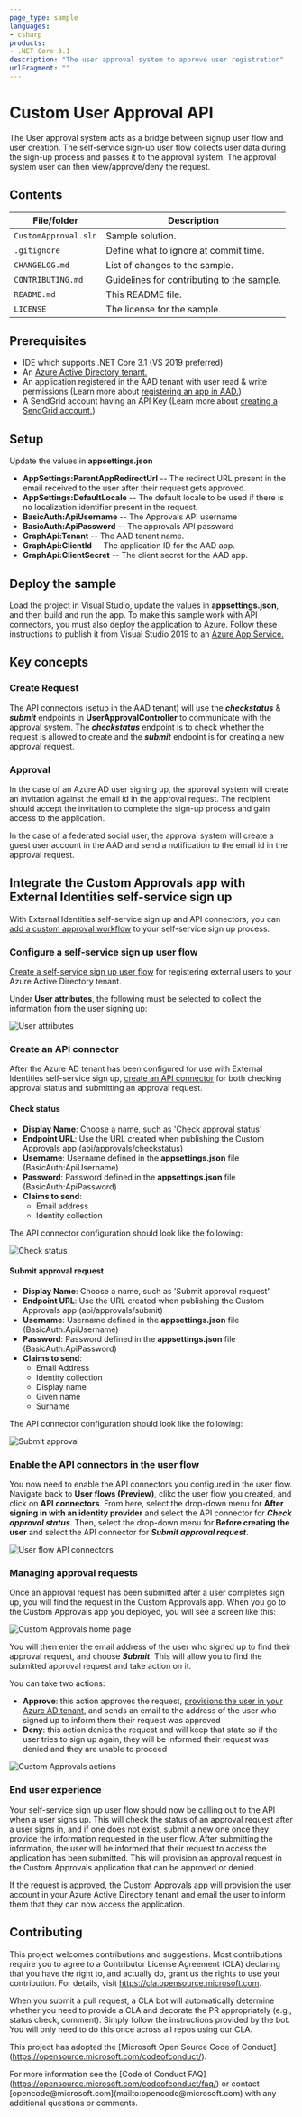 ```yaml
---
page_type: sample
languages:
- csharp
products:
- .NET Core 3.1
description: "The user approval system to approve user registration"
urlFragment: ""
---
```


# Custom User Approval API

The User approval system acts as a bridge between signup user flow and user creation. The self-service sign-up user flow collects user data during the sign-up process and passes it to the approval system. The approval system user can then view/approve/deny the request.

## Contents

| File/folder         | Description                                |
|---------------------|--------------------------------------------|
| `CustomApproval.sln`| Sample solution.                           |
| `.gitignore`        | Define what to ignore at commit time.      |
| `CHANGELOG.md`      | List of changes to the sample.             |
| `CONTRIBUTING.md`   | Guidelines for contributing to the sample. |
| `README.md`         | This README file.                          |
| `LICENSE`           | The license for the sample.                |

## Prerequisites

- IDE which supports .NET Core 3.1 (VS 2019 preferred)
- An [Azure Active Directory tenant.]
- An application registered in the AAD tenant with user read & write permissions (Learn more about [registering an app in AAD.])
- A SendGrid account having an API Key (Learn more about [creating a SendGrid account.])

## Setup

Update the values in **appsettings.json**

- **AppSettings:ParentAppRedirectUrl** -- The redirect URL present in the email received to the user after their request gets approved.
- **AppSettings:DefaultLocale** -- The default locale to be used if there is no localization identifier present in the request.
- **BasicAuth:ApiUsername** -- The Approvals API username
- **BasicAuth:ApiPassword** -- The approvals API password
- **GraphApi:Tenant** -- The AAD tenant name.
- **GraphApi:ClientId** -- The application ID for the AAD app.
- **GraphApi:ClientSecret** -- The client secret for the AAD app.

## Deploy the sample

Load the project in Visual Studio, update the values in **appsettings.json**, and then build and run the app. To make this sample work with API connectors, you must also deploy the application to Azure. Follow these instructions to publish it from Visual Studio 2019 to an [Azure App Service.]

## Key concepts

### Create Request

The API connectors (setup in the AAD tenant) will use the ***checkstatus*** & ***submit*** endpoints in **UserApprovalController** to communicate with the approval system. The ***checkstatus*** endpoint is to check whether the request is allowed to create and the ***submit*** endpoint is for creating a new approval request.

### Approval

In the case of an Azure AD user signing up, the approval system will create an invitation against the email id in the approval request. The recipient should accept the invitation to complete the sign-up process and gain access to the application.

In the case of a federated social user, the approval system will create a guest user account in the AAD and send a notification to the email id in the approval request.

## Integrate the Custom Approvals app with External Identities self-service sign up

With External Identities self-service sign up and API connectors, you can [add a custom approval workflow] to your self-service sign up process.

### Configure a self-service sign up user flow

[Create a self-service sign up user flow] for registering external users to your Azure Active Directory tenant.

Under **User attributes**, the following must be selected to collect the information from the user signing up:

![User attributes](/Images/user-flow-attributes.png "User attributes selected")

### Create an API connector

After the Azure AD tenant has been configured for use with External Identities self-service sign up, [create an API connector] for both checking approval status and submitting an approval request.

#### Check status

- **Display Name**: Choose a name, such as 'Check approval status'
- **Endpoint URL**: Use the URL created when publishing the Custom Approvals app (api/approvals/checkstatus)
- **Username**: Username defined in the **appsettings.json** file (BasicAuth:ApiUsername)
- **Password**: Password defined in the **appsettings.json** file (BasicAuth:ApiPassword)
- **Claims to send**:
  - Email address
  - Identity collection

The API connector configuration should look like the following:

![Check status](/Images/api-connector-check-status.png "Check status API connector")

#### Submit approval request

- **Display Name**: Choose a name, such as 'Submit approval request'
- **Endpoint URL**: Use the URL created when publishing the Custom Approvals app (api/approvals/submit)
- **Username**: Username defined in the **appsettings.json** file (BasicAuth:ApiUsername)
- **Password**: Password defined in the **appsettings.json** file (BasicAuth:ApiPassword)
- **Claims to send**:
  - Email Address
  - Identity collection
  - Display name
  - Given name
  - Surname

The API connector configuration should look like the following:

![Submit approval](/Images/api-connector-submit.png "Submit approval API connector")

### Enable the API connectors in the user flow

You now need to enable the API connectors you configured in the user flow. Navigate back to **User flows (Preview)**, clikc the user flow you created, and click on **API connectors**. From here, select the drop-down menu for **After signing in with an identity provider** and select the API connector for ***Check approval status***. Then, select the drop-down menu for **Before creating the user** and select the API connector for ***Submit approval request***.

![User flow API connectors](/Images/user-flow-api-connectors.png "User flow API connectors")

### Managing approval requests

Once an approval request has been submitted after a user completes sign up, you will find the request in the Custom Approvals app. When you go to the Custom Approvals app you deployed, you will see a screen like this:

![Custom Approvals home page](/Images/custom-approval-home.png "Custom approval home page")

You will then enter the email address of the user who signed up to find their approval request, and choose ***Submit***. This will allow you to find the submitted approval request and take action on it.

You can take two actions:

- **Approve**: this action approves the request, [provisions the user in your Azure AD tenant], and sends an email to the address of the user who signed up to inform them their request was approved
- **Deny**: this action denies the request and will keep that state so if the user tries to sign up again, they will be informed their request was denied and they are unable to proceed

![Custom Approvals actions](/Images/custom-approval-actions.png "Custom approval actions")

### End user experience

Your self-service sign up user flow should now be calling out to the API when a user signs up. This will check the status of an approval request after a user signs in, and if one does not exist, submit a new one once they provide the information requested in the user flow. After submitting the information, the user will be informed that their request to access the application has been submitted. This will provision an approval request in the Custom Approvals application that can be approved or denied.

If the request is approved, the Custom Approvals app will provision the user account in your Azure Active Directory tenant and email the user to inform them that they can now access the application.

Contributing
------------

This project welcomes contributions and suggestions. Most contributions require you to agree to a Contributor License Agreement (CLA) declaring that you have the right to, and actually do, grant us the rights to use your contribution. For details, visit https://cla.opensource.microsoft.com.

When you submit a pull request, a CLA bot will automatically determine whether you need to provide a CLA and decorate the PR appropriately (e.g., status check, comment). Simply follow the instructions provided by the bot. You will only need to do this once across all repos using our CLA.

This project has adopted the \[Microsoft Open Source Code of Conduct\] (https://opensource.microsoft.com/codeofconduct/).

For more information see the \[Code of Conduct FAQ\] (https://opensource.microsoft.com/codeofconduct/faq/) or contact \[opencode\@microsoft.com\](mailto:opencode\@microsoft.com) with any additional questions or comments.

  [registering an app in AAD.]: https://docs.microsoft.com/azure/active-directory/develop/quickstart-register-app
  [creating a SendGrid account.]: https://docs.microsoft.com/azure/sendgrid-dotnet-how-to-send-email#create-a-sendgrid-account
  [Azure Active Directory tenant.]: https://docs.microsoft.com/azure/active-directory/develop/quickstart-create-new-tenant
  [Azure App Service.]: https://docs.microsoft.com/visualstudio/deployment/quickstart-deploy-to-azure?view=vs-2019
  [Create a self-service sign up user flow]: https://docs.microsoft.com/azure/active-directory/b2b/self-service-sign-up-user-flow
  [create an API connector]: https://docs.microsoft.com/azure/active-directory/b2b/self-service-sign-up-add-api-connector#create-an-api-connector
  [provisions the user in your Azure AD tenant]: https://docs.microsoft.com/en-us/azure/active-directory/b2b/self-service-sign-up-add-approvals#user-account-creation-after-manual-approval
  [add a custom approval workflow]: https://docs.microsoft.com/en-us/azure/active-directory/b2b/self-service-sign-up-add-approvals
